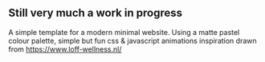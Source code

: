 ## Still very much a work in progress

A simple template for a modern minimal website.
Using a matte pastel colour palette, simple but fun css & javascript animations
inspiration drawn from https://www.loff-wellness.nl/
